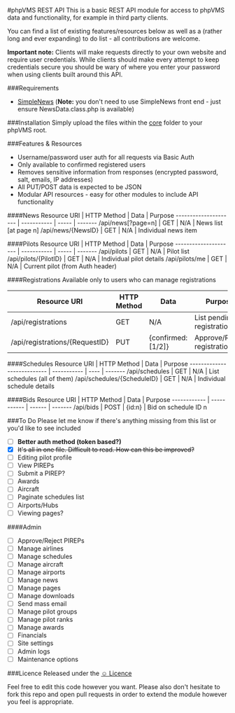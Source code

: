 #phpVMS REST API
This is a basic REST API module for access to phpVMS data and functionality, for example in third party clients.

You can find a list of existing features/resources below as well as a (rather long and ever expanding) to do list - all contributions are welcome.

__Important note:__ Clients will make requests directly to your own website and require user credentials. While clients should make every attempt to keep credentials secure you should be wary of where you enter your password when using clients built around this API.

###Requirements
- [SimpleNews](https://github.com/tomsterritt/simplenews) (__Note:__ you don't need to use SimpleNews front end - just ensure NewsData.class.php is available)

###Installation
Simply upload the files within the [core](/core) folder to your phpVMS root.

###Features & Resources
- Username/password user auth for all requests via Basic Auth
- Only available to confirmed registered users
- Removes sensitive information from responses (encrypted password, salt, emails, IP addresses)
- All PUT/POST data is expected to be JSON
- Modular API resources - easy for other modules to include API functionality

####News
Resource URI          | HTTP Method | Data  | Purpose
--------------------- | ----------- | ----- | -------
/api/news[?page=n]    | GET         | N/A   | News list [at page n]
/api/news/{NewsID}    | GET         | N/A   | Individual news item

####Pilots
Resource URI          | HTTP Method | Data  | Purpose
--------------------- | ----------- | ----- | -------
/api/pilots           | GET         | N/A   | Pilot list
/api/pilots/{PilotID} | GET         | N/A   | Individual pilot details
/api/pilots/me        | GET         | N/A   | Current pilot (from Auth header)

####Registrations
Available only to users who can manage registrations

Resource URI                   | HTTP Method | Data              | Purpose
------------------------------ | ----------- | ----------------- | -------
/api/registrations             | GET         | N/A               | List pending registrations
/api/registrations/{RequestID} | PUT         | {confirmed:[1/2]} | Approve/Reject registration

####Schedules
Resource URI                | HTTP Method | Data | Purpose
--------------------------- | ----------- | ---- | -------
/api/schedules              | GET         | N/A  | List schedules (all of them)
/api/schedules/{ScheduleID} | GET         | N/A  | Individual schedule details

####Bids
Resource URI | HTTP Method | Data   | Purpose
------------ | ----------- | ------ | -------
/api/bids    | POST        | {id:n} | Bid on schedule ID n


###To Do
Please let me know if there's anything missing from this list or you'd like to see included

- [ ] __Better auth method (token based?)__
- [x] ~~It's all in one file. Difficult to read. How can this be improved?~~
- [ ] Editing pilot profile
- [ ] View PIREPs
- [ ] Submit a PIREP?
- [ ] Awards
- [ ] Aircraft
- [ ] Paginate schedules list
- [ ] Airports/Hubs
- [ ] Viewing pages?

####Admin

- [ ] Approve/Reject PIREPs
- [ ] Manage airlines
- [ ] Manage schedules
- [ ] Manage aircraft
- [ ] Manage airports
- [ ] Manage news
- [ ] Manage pages
- [ ] Manage downloads
- [ ] Send mass email
- [ ] Manage pilot groups
- [ ] Manage pilot ranks
- [ ] Manage awards
- [ ] Financials
- [ ] Site settings
- [ ] Admin logs
- [ ] Maintenance options

###Licence
Released under the [&#9786; Licence](http://licence.visualidiot.com/)

Feel free to edit this code however you want. Please also don't hesitate to fork this repo and open pull requests in order to extend the module however you feel is appropriate.